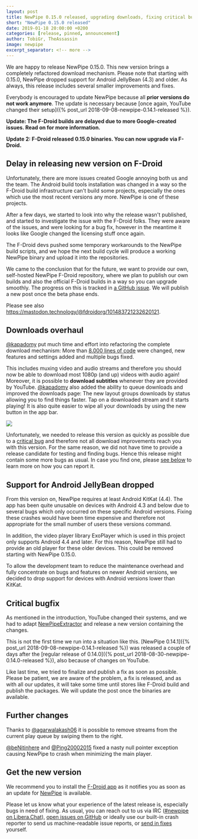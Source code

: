 ```yaml
---
layout: post
title: NewPipe 0.15.0 released, upgrading downloads, fixing critical bug and dropping support for Android 4.3
short: "NewPipe 0.15.0 released"
date: 2019-01-18 20:00:00 +0200
categories: [release, pinned, announcement]
author: TobiGr, TheAssassin
image: newpipe
excerpt_separator: <!-- more -->
---
```


We are happy to release NewPipe 0.15.0. This new version brings a completely refactored download mechanism.
Please note that starting with 0.15.0, NewPipe dropped support for Android JellyBean (4.3) and older. As always, this release includes several smaller improvements and fixes.

Everybody is encouraged to update NewPipe because all **prior versions do not work anymore**. The update is necessary because [once again, YouTube changed their setup]({% post_url 2018-09-08-newpipe-0.14.1-released %}).

**Update: The F-Droid builds are delayed due to more Google-created issues. Read on for more information.**

**Update 2: F-Droid released 0.15.0 binaries. You can now upgrade via F-Droid.**

<!-- more -->


## Delay in releasing new version on F-Droid

Unfortunately, there are more issues created Google annoying both us and the team. The Android build tools installation was changed in a way so the F-Droid build infrastructure can't build some projects, especially the ones which use the most recent versions any more. NewPipe is one of these projects.

After a few days, we started to look into why the release wasn't published, and started to investigate the issue with the F-Droid folks. They were aware of the issues, and were looking for a bug fix, however in the meantime it looks like Google changed the licensing stuff once again.

The F-Droid devs pushed some temporary workarounds to the NewPipe build scripts, and we hope the next build cycle will produce a working NewPipe binary and upload it into the repositories.

We came to the conclusion that for the future, we want to provide our own, self-hosted NewPipe F-Droid repository, where we plan to publish our own builds and also the official F-Droid builds in a way so you can upgrade smoothly. The progress on this is tracked in [a GitHub issue](https://github.com/TeamNewPipe/NewPipe/issues/1981). We will publish a new post once the beta phase ends.

Please see also https://mastodon.technology/@fdroidorg/101483721232620121.

## Downloads overhaul

[@kapadomy](https://github.com/kapadomy) put much time and effort into refactoring the complete download mechanism: More than [8.000 lines of code](https://github.com/TeamNewPipe/NewPipe/pull/1759) were changed, new features and settings added and multiple bugs fixed.

This includes muxing video and audio streams and therefore you should now be able to download most 1080p (and up) videos with audio again!
Moreover, it is possible to **download subtitles** whenever they are provided by YouTube. [@kapadomy](https://github.com/kapadomy) also added the ability to queue downloads and improved the downloads page: The new layout groups downloads by status allowing you to find things faster. Tap on a downloaded stream and it starts playing!
It is also quite easier to wipe all your downloads by using the new button in the app bar.

<img class="no-flow" src="{{ site.baseurl }}/img/screenshots/shot_downloads_list_with_menu_dark.png"/>

Unfortunately, we needed to release this version as quickly as possible due to a [critical bug](#critical-bugfix) and therefore not all download improvements reach you with this version. For the same reason, we did not have time to provide a release candidate for testing and finding bugs. Hence this release might contain some more bugs as usual. In case you find one, please [see below](#further-changes) to learn more on how you can report it.


## Support for Android JellyBean dropped

From this version on, NewPipe requires at least Android KitKat (4.4). The app has been quite unusable on devices with Android 4.3 and below due to several bugs which only occurred on these specific Android versions. Fixing these crashes would have been time expensive and therefore not appropriate for the small number of users these versions command.

In addition, the video player library ExoPlayer which is used in this project only supports Android 4.4 and later. For this reason, NewPipe still had to provide an old player for these older devices. This could be removed starting with NewPipe 0.15.0.

To allow the development team to reduce the maintenance overhead and fully concentrate on bugs and features on newer Android versions, we decided to drop support for devices with Android versions lower than KitKat.


## Critical bugfix

As mentioned in the introduction, YouTube changed their systems, and we had to adapt [NewPipeExtractor](https://github.com/TeamNewPipe/NewPipeExtractor) and release a new version containing the changes.

This is not the first time we run into a situation like this. [NewPipe 0.14.1]({% post_url 2018-09-08-newpipe-0.14.1-released %}) was released a couple of days after the [regular release of 0.14.0]({% post_url 2018-08-30-newpipe-0.14.0-released %}), also because of changes on YouTube.

Like last time, we tried to finalize and publish a fix as soon as possible. Please be patient, we are aware of the problem, a fix is released, and as with all our updates, it will take some time until stores like F-Droid build and publish the packages. We will update the post once the binaries are available.


## Further changes

Thanks to [@agarwalakash06](https://github.com/agarwalakash06) it is possible to remove streams from the current play queue by swiping them to the right.

[@beNitinhere](https://github.com/beNitinhere) and [@Ping20002015](https://github.com/Ping20002015) fixed a nasty null pointer exception causing NewPipe to crash when minimizing the main player.


## Get the new version

We recommend you to install the [F-Droid app](https://f-droid.org/) as it notifies you as soon as an update for [NewPipe](https://f-droid.org/packages/org.schabi.newpipe/) is available.

Please let us know what your experience of the latest release is, especially bugs in need of fixing. As usual, you can reach out to us via IRC ([#newpipe on Libera.Chat](ircs://irc.libera.chat:6697/newpipe)), [open issues on GitHub](https://github.com/TeamNewPipe/NewPipe/issues/new) or ideally use our built-in crash reporter to send us machine-readable issue reports, or [send in fixes](https://github.com/TeamNewPipe/NewPipe/blob/dev/.github/CONTRIBUTING.md#bug-fixing) yourself.

